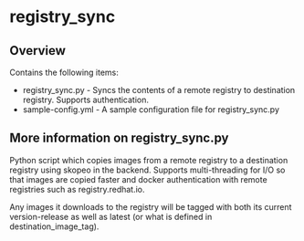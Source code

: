 # registry_sync
## Overview
Contains the following items:
* registry_sync.py - Syncs the contents of a remote registry to destination registry. Supports authentication.
* sample-config.yml - A sample configuration file for registry_sync.py

## More information on registry_sync.py
Python script which copies images from a remote registry to a destination registry using skopeo in the backend. Supports multi-threading for I/O so that images are copied faster and docker authentication with remote registries such as registry.redhat.io.

Any images it downloads to the registry will be tagged with both its current version-release as well as latest (or what is defined in destination_image_tag).
